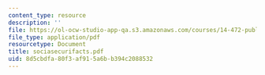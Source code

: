 ```yaml
---
content_type: resource
description: ''
file: https://ol-ocw-studio-app-qa.s3.amazonaws.com/courses/14-472-public-economics-ii-spring-2004/8d5cbdfa80f3af915a6bb394c2088532_sociasecurifacts.pdf
file_type: application/pdf
resourcetype: Document
title: sociasecurifacts.pdf
uid: 8d5cbdfa-80f3-af91-5a6b-b394c2088532
---
```

